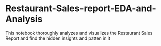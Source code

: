 # Restaurant-Sales-report-EDA-and-Analysis
This notebook thoroughly analyzes and visualizes the Restaurant Sales Report and find the hidden insights and patten in it
